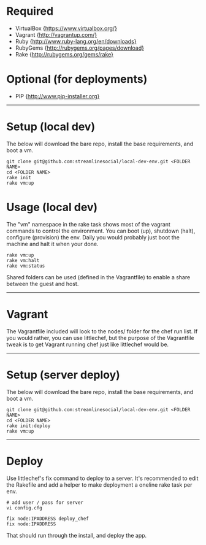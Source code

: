 Required
========

- VirtualBox {https://www.virtualbox.org/}
- Vagrant {http://vagrantup.com/}
- Ruby {http://www.ruby-lang.org/en/downloads}
- RubyGems {http://rubygems.org/pages/download}
- Rake {http://rubygems.org/gems/rake}

Optional (for deployments)
==========================

- PIP {http://www.pip-installer.org}

------------------------------------------------------------------------------------

Setup (local dev)
=================

The below will download the bare repo, install the base requirements, and boot a vm.

    git clone git@github.com:streamlinesocial/local-dev-env.git <FOLDER NAME>
    cd <FOLDER NAME>
    rake init
    rake vm:up

Usage (local dev)
=================

The "vm" namespace in the rake task shows most of the vagrant commands to control the
environment. You can boot (up), shutdown (halt), configure (provision) the env. Daily
you would probably just boot the machine and halt it when your done.

    rake vm:up
    rake vm:halt
    rake vm:status

Shared folders can be used (defined in the Vagrantfile) to enable a share between the
guest and host.

------------------------------------------------------------------------------------

Vagrant
=======

The Vagrantfile included will look to the nodes/ folder for the chef run list. If
you would rather, you can use littlechef, but the purpose of the Vagrantfile tweak
is to get Vagrant running chef just like littlechef would be.

------------------------------------------------------------------------------------

Setup (server deploy)
=====================

The below will download the bare repo, install the base requirements, and boot a vm.

    git clone git@github.com:streamlinesocial/local-dev-env.git <FOLDER NAME>
    cd <FOLDER NAME>
    rake init:deploy
    rake vm:up


------------------------------------------------------------------------------------

Deploy
======

Use littlechef's fix command to deploy to a server. It's recommended to edit the
Rakefile and add a helper to make deployment a oneline rake task per env.

    # add user / pass for server
    vi config.cfg

    fix node:IPADDRESS deploy_chef
    fix node:IPADDRESS

That should run through the install, and deploy the app.
